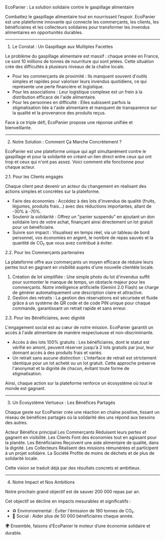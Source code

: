 EcoPanier : La solution solidaire contre le gaspillage alimentaire

Combattez le gaspillage alimentaire tout en nourrissant l’espoir. EcoPanier est une plateforme innovante qui connecte les commerçants, les clients, les bénéficiaires et les collecteurs solidaires pour transformer les invendus alimentaires en opportunités durables.


--------------------------------------------------------------------------------


1. Le Constat : Un Gaspillage aux Multiples Facettes

Le problème du gaspillage alimentaire est massif : chaque année en France, ce sont 10 millions de tonnes de nourriture qui sont jetées. Cette situation crée des difficultés à plusieurs niveaux de la chaîne locale.

* Pour les commerçants de proximité : Ils manquent souvent d'outils simples et rapides pour valoriser leurs invendus quotidiens, ce qui représente une perte financière et logistique.
* Pour les associations : Leur logistique complexe est un frein à la distribution efficace de l'aide alimentaire.
* Pour les personnes en difficulté : Elles subissent parfois la stigmatisation liée à l'aide alimentaire et manquent de transparence sur la qualité et la provenance des produits reçus.

Face à ce triple défi, EcoPanier propose une réponse unifiée et bienveillante.


--------------------------------------------------------------------------------


2. Notre Solution : Comment Ça Marche Concrètement ?

EcoPanier est une plateforme unique qui agit simultanément contre le gaspillage et pour la solidarité en créant un lien direct entre ceux qui ont trop et ceux qui n'ont pas assez. Voici comment elle fonctionne pour chaque acteur.

2.1. Pour les Clients engagés

Chaque client peut devenir un acteur du changement en réalisant des actions simples et concrètes sur la plateforme.

* Faire des économies : Accédez à des lots d'invendus de qualité (fruits, légumes, produits frais...) avec des réductions importantes, allant de -30% à -70%.
* Soutenir la solidarité : Offrez un "panier suspendu" en ajoutant un don solidaire lors de votre achat, finançant ainsi directement un lot gratuit pour un bénéficiaire.
* Suivre son impact : Visualisez en temps réel, via un tableau de bord personnel, vos économies en argent, le nombre de repas sauvés et la quantité de CO₂ que vous avez contribué à éviter.

2.2. Pour les Commerçants partenaires

La plateforme offre aux commerçants un moyen efficace de réduire leurs pertes tout en gagnant en visibilité auprès d'une nouvelle clientèle locale.

1. Création de lot simplifiée : Une simple photo du lot d'invendus suffit pour surmonter le manque de temps, un obstacle majeur pour les commerçants. Notre intelligence artificielle (Gemini 2.0 Flash) se charge de générer automatiquement une description claire et attractive.
2. Gestion des retraits : La gestion des réservations est sécurisée et fluide grâce à un système de QR code et de code PIN unique pour chaque commande, garantissant un retrait rapide et sans erreur.

2.3. Pour les Bénéficiaires, avec dignité

L'engagement social est au cœur de notre mission. EcoPanier garantit un accès à l'aide alimentaire de manière respectueuse et non-discriminante.

* Accès à des lots 100% gratuits : Les bénéficiaires, dont le statut est vérifié en amont, peuvent réserver jusqu'à 2 lots gratuits par jour, leur donnant accès à des produits frais et variés.
* Un retrait sans aucune distinction : L'interface de retrait est strictement identique pour un lot acheté ou un lot gratuit. Cette approche préserve l'anonymat et la dignité de chacun, évitant toute forme de stigmatisation.

Ainsi, chaque action sur la plateforme renforce un écosystème où tout le monde est gagnant.


--------------------------------------------------------------------------------


3. Un Écosystème Vertueux : Les Bénéfices Partagés

Chaque geste sur EcoPanier crée une réaction en chaîne positive, tissant un réseau de bénéfices partagés où la solidarité des uns répond aux besoins des autres.

Acteur	Bénéfice principal
Les Commerçants	Réduisent leurs pertes et gagnent en visibilité.
Les Clients	Font des économies tout en agissant pour la planète.
Les Bénéficiaires	Reçoivent une aide alimentaire de qualité, dans la dignité.
Les Collecteurs	Réalisent des missions rémunérées et participent à un projet solidaire.
La Société	Profite de moins de déchets et de plus de solidarité locale.

Cette vision se traduit déjà par des résultats concrets et ambitieux.


--------------------------------------------------------------------------------


4. Notre Impact et Nos Ambitions

Notre prochain grand objectif est de sauver 200 000 repas par an.

Cet objectif se décline en impacts mesurables et significatifs :

* ♻️ Environnemental : Éviter l'émission de 180 tonnes de CO₂.
* 🤝 Social : Aider plus de 50 000 bénéficiaires chaque année.

🌍 Ensemble, faisons d’EcoPanier le moteur d’une économie solidaire et durable.
